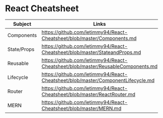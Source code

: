 # React Cheatsheet

| Subject     | Links                                                                           |
| ----------- | ------------------------------------------------------------------------------- |
| Components  | https://github.com/letimmy94/React-Cheatsheet/blob/master/Components.md         |
| State/Props | https://github.com/letimmy94/React-Cheatsheet/blob/master/StateandProps.md      |
| Reusable    | https://github.com/letimmy94/React-Cheatsheet/blob/master/ReusableComponents.md |
| Lifecycle   | https://github.com/letimmy94/React-Cheatsheet/blob/master/ComponentLifecycle.md |
| Router      | https://github.com/letimmy94/React-Cheatsheet/blob/master/ReactRouter.md        |
| MERN        | https://github.com/letimmy94/React-Cheatsheet/blob/master/MERN.md               |
